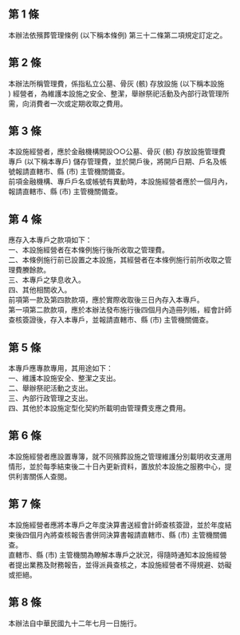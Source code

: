 第 1 條
-------
本辦法依殯葬管理條例 (以下稱本條例) 第三十二條第二項規定訂定之。

第 2 條
-------
本辦法所稱管理費，係指私立公墓、骨灰 (骸) 存放設施 (以下稱本設施  
) 經營者，為維護本設施之安全、整潔，舉辦祭祀活動及內部行政管理所  
需，向消費者一次或定期收取之費用。

第 3 條
-------
本設施經營者，應於金融機構開設○○公墓、骨灰 (骸) 存放設施管理費  
專戶 (以下稱本專戶) 儲存管理費，並於開戶後，將開戶日期、戶名及帳  
號報請直轄市、縣 (市) 主管機關備查。  
前項金融機構、專戶戶名或帳號有異動時，本設施經營者應於一個月內，  
報請直轄市、縣 (市) 主管機關備查。

第 4 條
-------
應存入本專戶之款項如下：  
一、本設施經營者在本條例施行後所收取之管理費。  
二、本條例施行前已設置之本設施，其經營者在本條例施行前所收取之管  
    理費賸餘款。  
三、本專戶之孳息收入。  
四、其他相關收入。  
前項第一款及第四款款項，應於實際收取後三日內存入本專戶。  
第一項第二款款項，應於本辦法發布施行後四個月內造冊列帳，經會計師  
查核簽證後，存入本專戶，並報請直轄市、縣 (市) 主管機關備查。

第 5 條
-------
本專戶應專款專用，其用途如下：  
一、維護本設施安全、整潔之支出。  
二、舉辦祭祀活動之支出。  
三、內部行政管理之支出。  
四、其他於本設施定型化契約所載明由管理費支應之費用。

第 6 條
-------
本設施經營者應設置專簿，就不同殯葬設施之管理維護分別載明收支運用  
情形，並於每季結束後二十日內更新資料，置放於本設施之服務中心，提  
供利害關係人查閱。

第 7 條
-------
本設施經營者應將本專戶之年度決算書送經會計師查核簽證，並於年度結  
束後四個月內將查核報告書併同決算書報請直轄市、縣 (市) 主管機關備  
查。  
直轄市、縣 (市) 主管機關為瞭解本專戶之狀況，得隨時通知本設施經營  
者提出業務及財務報告，並得派員查核之，本設施經營者不得規避、妨礙  
或拒絕。

第 8 條
-------
本辦法自中華民國九十二年七月一日施行。

